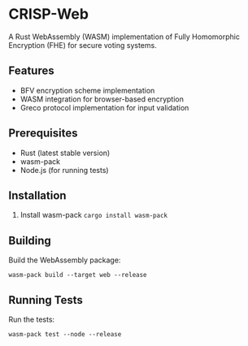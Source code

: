 # CRISP-Web

A Rust WebAssembly (WASM) implementation of Fully Homomorphic Encryption (FHE) for secure voting systems.

## Features

- BFV encryption scheme implementation
- WASM integration for browser-based encryption
- Greco protocol implementation for input validation

## Prerequisites

- Rust (latest stable version)
- wasm-pack
- Node.js (for running tests)

## Installation

1. Install wasm-pack
`cargo install wasm-pack`

## Building

Build the WebAssembly package:
```
wasm-pack build --target web --release
```


## Running Tests

Run the tests:
```
wasm-pack test --node --release
```
